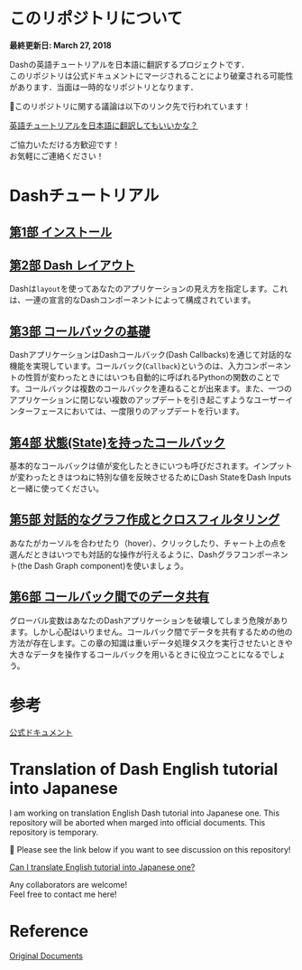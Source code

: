 #  このリポジトリについて

**最終更新日: March 27, 2018**

Dashの英語チュートリアルを日本語に翻訳するプロジェクトです．  
このリポジトリは公式ドキュメントにマージされることにより破棄される可能性があります．当面は一時的なリポジトリとなります．  

📢このリポジトリに関する議論は以下のリンク先で行われています！

[英語チュートリアルを日本語に翻訳してもいいかな？](https://community.plot.ly/t/can-i-translate-english-tutorial-into-japanese-one/8859?u=ksnt)

ご協力いただける方歓迎です！  
お気軽にご連絡ください！  

# Dashチュートリアル  

## [第1部 インストール](https://github.com/ksnt/Dash_Translation_into_Japanese/blob/master/dash_tutorial_jap_chap0.md)

## [第2部 Dash レイアウト](https://github.com/ksnt/Dash_Translation_into_Japanese/blob/master/dash_tutorial_jap_chap1.md)

Dashは`layout`を使ってあなたのアプリケーションの見え方を指定します。これは、一連の宣言的なDashコンポーネントによって構成されています。  


## [第3部 コールバックの基礎](https://github.com/ksnt/Dash_Translation_into_Japanese/blob/master/dash_tutorial_jap_chap2.md)  

DashアプリケーションはDashコールバック(Dash Callbacks)を通じて対話的な機能を実現しています。コールバック(`Callback`)というのは、入力コンポーネントの性質が変わったときにはいつも自動的に呼ばれるPythonの関数のことです。コールバックは複数のコールバックを連ねることが出来ます。また、一つのアプリケーションに閉じない複数のアップデートを引き起こすようなユーザーインターフェースにおいては、一度限りのアップデートを行います。

## [第4部 状態(State)を持ったコールバック](https://github.com/ksnt/Dash_Translation_into_Japanese/blob/master/dash_tutorial_jap_chap3.md)

基本的なコールバックは値が変化したときにいつも呼びだされます。インプットが変わったときはつねに特別な値を反映させるためにDash StateをDash Inputsと一緒に使ってください。  


## [第5部 対話的なグラフ作成とクロスフィルタリング](https://github.com/ksnt/Dash_Translation_into_Japanese/blob/master/dash_tutorial_jap_chap4.md)

あなたがカーソルを合わせたり（hover）、クリックしたり、チャート上の点を選んだときはいつでも対話的な操作が行えるように、Dashグラフコンポーネント(the Dash Graph component)を使いましょう。


## [第6部 コールバック間でのデータ共有](https://github.com/ksnt/Dash_Translation_into_Japanese/blob/master/dash_tutorial_jap_chap5.md)

グローバル変数はあなたのDashアプリケーションを破壊してしまう危険があります。しかし心配はいりません。コールバック間でデータを共有するための他の方法が存在します。この章の知識は重いデータ処理タスクを実行させたいときや大きなデータを操作するコールバックを用いるときに役立つことになるでしょう。


# 参考

[公式ドキュメント](https://github.com/plotly/dash-docs)


# Translation of Dash English tutorial into Japanese

I am working on translation English Dash tutorial into Japanese one. 
This repository will be aborted when marged into official documents. This repository is temporary.    

📢 Please see the link below if you want to see discussion on this repository!  

[Can I translate English tutorial into Japanese one?](https://community.plot.ly/t/can-i-translate-english-tutorial-into-japanese-one/8859?u=ksnt)

Any collaborators are welcome!  
Feel free to contact me here!  

# Reference

[Original Documents](https://github.com/plotly/dash-docs)

